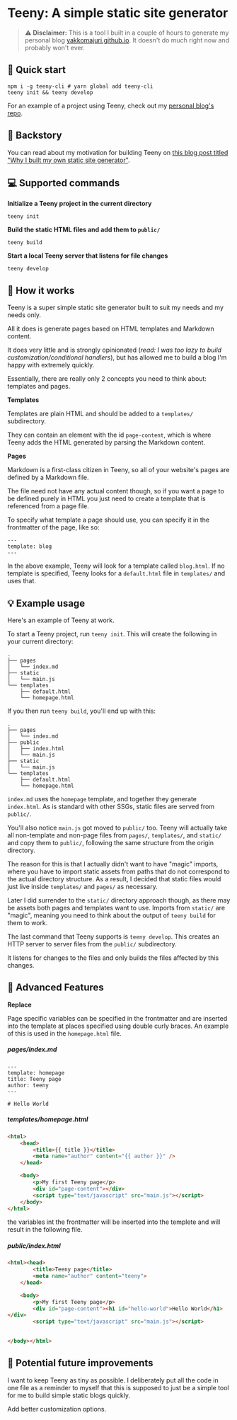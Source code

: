 # Teeny: A simple static site generator

> **⚠️ Disclaimer:** This is a tool I built in a couple of hours to generate my personal blog [yakkomajuri.github.io](https://yakkomajuri.github.io). It doesn't do much right now and probably won't ever.

## 🏃 Quick start

```shell
npm i -g teeny-cli # yarn global add teeny-cli
teeny init && teeny develop
```

For an example of a project using Teeny, check out my [personal blog's repo](https://github.com/yakkomajuri/yakkomajuri.github.io).

## 📖 Backstory

You can read about my motivation for building Teeny on [this blog post titled "Why I built my own static site generator"](https://yakkomajuri.github.io/blog/teeny).

## 💻 Supported commands

**Initialize a Teeny project in the current directory**

```shell
teeny init
```

**Build the static HTML files and add them to `public/`**

```shell
teeny build
```

**Start a local Teeny server that listens for file changes**

```shell
teeny develop
```

## 📄 How it works

Teeny is a super simple static site generator built to suit my needs and my needs only.

All it does is generate pages based on HTML templates and Markdown content.

It does very little and is strongly opinionated (_read: I was too lazy to build customization/conditional handlers_), but has allowed me to build a blog I'm happy with extremely quickly.

Essentially, there are really only 2 concepts you need to think about: templates and pages.

**Templates**

Templates are plain HTML and should be added to a `templates/` subdirectory.

They can contain an element with the id `page-content`, which is where Teeny adds the HTML generated by parsing the Markdown content.

**Pages**

Markdown is a first-class citizen in Teeny, so all of your website's pages are defined by a Markdown file.

The file need not have any actual content though, so if you want a page to be defined purely in HTML you just need to create a template that is referenced from a page file.

To specify what template a page should use, you can specify it in the frontmatter of the page, like so:

```
---
template: blog
---
```

In the above example, Teeny will look for a template called `blog.html`. If no template is specified, Teeny looks for a `default.html` file in `templates/` and uses that.

## 💡 Example usage

Here's an example of Teeny at work.

To start a Teeny project, run `teeny init`. This will create the following in your current directory:

```
.
├── pages
│   └── index.md
├── static
│   └── main.js
└── templates
    ├── default.html
    └── homepage.html
```

If you then run `teeny build`, you'll end up with this:

```
.
├── pages
│   └── index.md
├── public
│   ├── index.html
│   └── main.js
├── static
│   └── main.js
└── templates
    ├── default.html
    └── homepage.html
```

`index.md` uses the `homepage` template, and together they generate `index.html`. As is standard with other SSGs, static files are served from `public/`.

You'll also notice `main.js` got moved to `public/` too. Teeny will actually take all non-template and non-page files from `pages/`, `templates/`, and `static/` and copy them to `public/`, following the same structure from the origin directory.

The reason for this is that I actually didn't want to have "magic" imports, where you have to import static assets from paths that do not correspond to the actual directory structure. As a result, I decided that static files would just live inside `templates/` and `pages/` as necessary.

Later I did surrender to the `static/` directory approach though, as there may be assets both pages and templates want to use. Imports from `static/` are "magic", meaning you need to think about the output of `teeny build` for them to work.

The last command that Teeny supports is `teeny develop`. This creates an HTTP server to server files from the `public/` subdirectory.

It listens for changes to the files and only builds the files affected by this changes.

## 🤖 Advanced Features

**Replace**

Page specific variables can be specified in the frontmatter and are inserted into the template at places specified using double curly braces. An example of this is used in the `homepage.html` file.


##### pages/index.md
```
---
template: homepage
title: Teeny page
author: teeny
---

# Hello World
```

##### templates/homepage.html
```html
<html>
    <head>
        <title>{{ title }}</title>
        <meta name="author" content="{{ author }}" />
    </head>

    <body>
        <p>My first Teeny page</p>
        <div id="page-content"></div>
        <script type="text/javascript" src="main.js"></script>
    </body>
</html>
```
the variables int the frontmatter will be inserted into the templete and will result in the following file.

##### public/index.html
```html
<html><head>
        <title>Teeny page</title>
        <meta name="author" content="teeny">
    </head>

    <body>
        <p>My first Teeny page</p>
        <div id="page-content"><h1 id="hello-world">Hello World</h1>
</div>
        <script type="text/javascript" src="main.js"></script>
    

</body></html>
```

## 🔮 Potential future improvements

I want to keep Teeny as tiny as possible. I deliberately put all the code in one file as a reminder to myself that this is supposed to just be a simple tool for me to build simple static blogs quickly.

Add better customization options.
